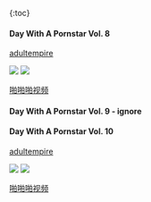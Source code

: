 {:toc}

#### Day With A Pornstar Vol. 8
[adultempire](https://www.adultempire.com/3276028/day-with-a-pornstar-vol-8-porn-movies.html)

![](https://imgs1cdn.adultempire.com/products/28/3276028h.jpg)
![](https://imgs1cdn.adultempire.com/products/28/3276028bh.jpg)

[啪啪啪视频](https://www.papapa688.com/vodplay/68794-1-1)

#### Day With A Pornstar Vol. 9 - ignore
#### Day With A Pornstar Vol. 10
[adultempire](https://www.adultempire.com/3756767/day-with-a-pornstar-vol-10-porn-movies.html)

![](https://imgs1cdn.adultempire.com/products/67/3756767h.jpg)
![](https://imgs1cdn.adultempire.com/products/67/3756767bh.jpg)

[啪啪啪视频](https://www.papapa688.com/vodplay/80933-1-1)
